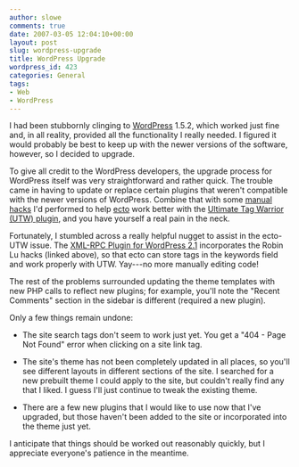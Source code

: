```yaml
---
author: slowe
comments: true
date: 2007-03-05 12:04:10+00:00
layout: post
slug: wordpress-upgrade
title: WordPress Upgrade
wordpress_id: 423
categories: General
tags:
- Web
- WordPress
---
```


I had been stubbornly clinging to [WordPress](http://www.wordpress.org/) 1.5.2, which worked just fine and, in all reality, provided all the functionality I really needed. I figured it would probably be best to keep up with the newer versions of the software, however, so I decided to upgrade.

To give all credit to the WordPress developers, the upgrade process for WordPress itself was very straightforward and rather quick. The trouble came in having to update or replace certain plugins that weren't compatible with the newer versions of WordPress. Combine that with some [manual hacks](http://www.robinlu.com/blog/archives/57) I'd performed to help [ecto](http://ecto.kung-foo.tv/) work better with the [Ultimate Tag Warrior (UTW) plugin](http://www.neato.co.nz/ultimate-tag-warrior/), and you have yourself a real pain in the neck.

Fortunately, I stumbled across a really helpful nugget to assist in the ecto-UTW issue. The [XML-RPC Plugin for WordPress 2.1](http://blog.circlesixdesign.com/2007/01/26/utw-rpc-10/) incorporates the Robin Lu hacks (linked above), so that ecto can store tags in the keywords field and work properly with UTW. Yay---no more manually editing code!

The rest of the problems surrounded updating the theme templates with new PHP calls to reflect new plugins; for example, you'll note the "Recent Comments" section in the sidebar is different (required a new plugin).

Only a few things remain undone:

* The site search tags don't seem to work just yet. You get a "404 - Page Not Found" error when clicking on a site link tag.

* The site's theme has not been completely updated in all places, so you'll see different layouts in different sections of the site. I searched for a new prebuilt theme I could apply to the site, but couldn't really find any that I liked. I guess I'll just continue to tweak the existing theme.

* There are a few new plugins that I would like to use now that I've upgraded, but those haven't been added to the site or incorporated into the theme just yet.

I anticipate that things should be worked out reasonably quickly, but I appreciate everyone's patience in the meantime.
